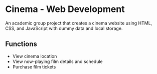 # Cinema - Web Development
An academic group project that creates a cinema website using HTML, CSS, and JavaScript with dummy data and local storage.

## Functions
- View cinema location
- View now-playing film details and schedule
- Purchase film tickets
